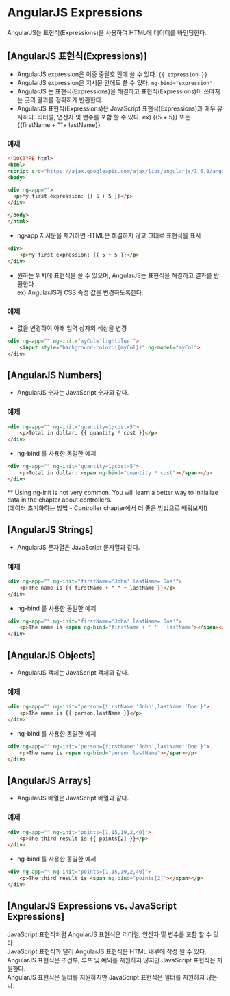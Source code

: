 # AngularJS Expressions
AngularJS는 표현식(Expressions)을 사용하여 HTML에 데이터를 바인딩한다.

## [AngularJS 표현식(Expressions)]
 - AngularJS expression은 이중 중괄호 안에 쓸 수 있다. `{{ expression }}`
 - AngularJS expression은 지시문 안에도 쓸 수 있다. `ng-bind="expression"`
 - AngularJS 는 표현식(Expressions)을 해결하고 표현식(Expressions)이 쓰여지는 곳의 결과를 정확하게 반환한다.
 - AngularJS 표현식(Expressions)은 JavaScript 표현식(Expressions)과 매우 유사하다. 리터럴, 연산자 및 변수를 포함 할 수 있다. ex) {{5 + 5}} 또는 {{firstName + ""+ lastName}}

### 예제
~~~HTML
<!DOCTYPE html>
<html>
<script src="https://ajax.googleapis.com/ajax/libs/angularjs/1.6.9/angular.min.js"></script>
<body>

<div ng-app="">
  <p>My first expression: {{ 5 + 5 }}</p>
</div>

</body>
</html>
~~~

 - ng-app 지시문을 제거하면 HTML은 해결하지 않고 그대로 표현식을 표시
~~~HTML
<div>
    <p>My first expression: {{ 5 + 5 }}</p>
</div>
~~~

 - 원하는 위치에 표현식을 쓸 수 있으며, AngularJS는 표현식을 해결하고 결과를 반환한다. </br>
ex) AngularJS가 CSS 속성 값을 변경하도록한다.

### 예제
 - 값을 변경하여 아래 입력 상자의 색상을 변경
~~~html
<div ng-app="" ng-init="myCol='lightblue'">
    <input style="background-color:{{myCol}}" ng-model="myCol">
</div>
~~~

## [AngularJS Numbers]
 - AngularJS 숫자는 JavaScript 숫자와 같다.

### 예제
~~~html
<div ng-app="" ng-init="quantity=1;cost=5">
    <p>Total in dollar: {{ quantity * cost }}</p>
</div>
~~~
 - ng-bind 를 사용한 동일한 예제
~~~HTML
<div ng-app="" ng-init="quantity=1;cost=5">
    <p>Total in dollar: <span ng-bind="quantity * cost"></span></p>
</div>
~~~

** Using ng-init is not very common. You will learn a better way to initialize data in the chapter about controllers. <br/>
(데이터 초기화하는 방법 - Controller chapter에서 더 좋은 방법으로 배워보자!)


## [AngularJS Strings]
 - AngularJS 문자열은 JavaScript 문자열과 같다.

### 예제
~~~html
<div ng-app="" ng-init="firstName='John';lastName='Doe'">
    <p>The name is {{ firstName + " " + lastName }}</p>
</div>
~~~
 - ng-bind 를 사용한 동일한 예제
~~~HTML
<div ng-app="" ng-init="firstName='John';lastName='Doe'">
    <p>The name is <span ng-bind="firstName + ' ' + lastName"></span></p>
</div>
~~~


## [AngularJS Objects]
 - AngularJS 객체는 JavaScript 객체와 같다.

### 예제
~~~html
<div ng-app="" ng-init="person={firstName:'John',lastName:'Doe'}">
    <p>The name is {{ person.lastName }}</p>
</div>
~~~
 - ng-bind 를 사용한 동일한 예제
~~~HTML
<div ng-app="" ng-init="person={firstName:'John',lastName:'Doe'}">
    <p>The name is <span ng-bind="person.lastName"></span></p>
</div>
~~~


## [AngularJS Arrays]
 - AngularJS 배열은 JavaScript 배열과 같다.

### 예제
~~~html
<div ng-app="" ng-init="points=[1,15,19,2,40]">
    <p>The third result is {{ points[2] }}</p>
</div>
~~~
 - ng-bind 를 사용한 동일한 예제
~~~HTML
<div ng-app="" ng-init="points=[1,15,19,2,40]">
    <p>The third result is <span ng-bind="points[2]"></span></p>
</div>
~~~


## [AngularJS Expressions vs. JavaScript Expressions]
  JavaScript 표현식처럼 AngularJS 표현식은 리터럴, 연산자 및 변수를 포함 할 수 있다. <br/>
JavaScript 표현식과 달리 AngularJS 표현식은 HTML 내부에 작성 될 수 있다. <br/>
AngularJS 표현식은 조건부, 루프 및 예외를 지원하지 않지만 JavaScript 표현식은 지원한다. <br/>
AngularJS 표현식은 필터를 지원하지만 JavaScript 표현식은 필터를 지원하지 않는다. <br/>
